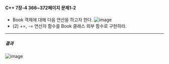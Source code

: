 #### C++ 7장-4 366~372페이지 문제1-2
* Book 객체에 대해 다음 연산을 하고자 한다.
![image](https://github.com/user-attachments/assets/37a10ce8-4d85-4cd4-bb16-4185fe80083d)
* (2) +=, -= 연산자 함수를 Book 클래스 외부 함수로 구현하라.
---
##### 결과

![image](https://github.com/user-attachments/assets/209a68db-62b7-4c80-8c96-954d6f073c28)
